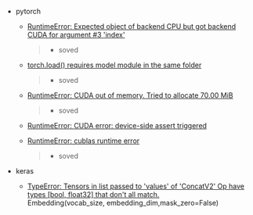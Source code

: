 
- pytorch  
    - [RuntimeError: Expected object of backend CPU but got backend CUDA for argument #3 'index'](https://github.com/huggingface/pytorch-transformers/issues/227)
       > - soved  

    - [torch.load() requires model module in the same folder](https://github.com/pytorch/pytorch/issues/3678)
       > - soved

    - [RuntimeError: CUDA out of memory. Tried to allocate 70.00 MiB](https://blog.csdn.net/pursuit_zhangyu/article/details/88717635)
        > - soved
    - [RuntimeError: CUDA error: device-side assert triggered]()

    - [RuntimeError: cublas runtime error](https://blog.csdn.net/h2oco2ch4/article/details/87897762)
        > - soved


- keras
    - [TypeError: Tensors in list passed to 'values' of 'ConcatV2' Op have types [bool, float32] that don't all match.]()    
        Embedding(vocab_size, embedding_dim,mask_zero=False)


